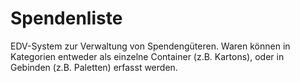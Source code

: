 # Spendenliste
EDV-System zur Verwaltung von Spendengüteren. Waren können in Kategorien entweder als einzelne Container (z.B. Kartons),
oder in Gebinden (z.B. Paletten) erfasst werden.
